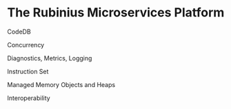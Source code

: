 # The Rubinius Microservices Platform

CodeDB

Concurrency

Diagnostics, Metrics, Logging

Instruction Set

Managed Memory Objects and Heaps

Interoperability
